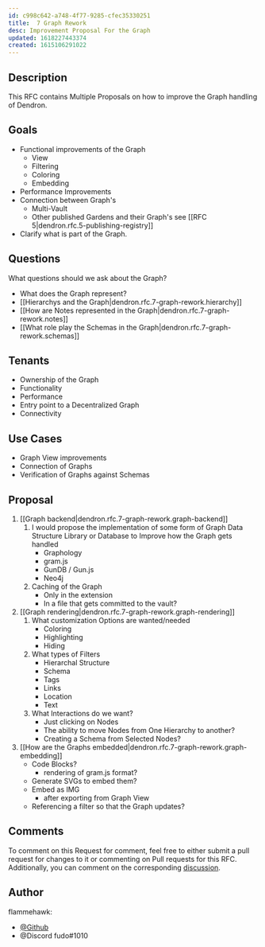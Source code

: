 ```yaml
---
id: c998c642-a748-4f77-9285-cfec35330251
title:  7 Graph Rework
desc: Improvement Proposal For the Graph
updated: 1618227443374
created: 1615106291022
---
```

## Description

This RFC contains Multiple Proposals on how to improve the Graph handling of Dendron.

## Goals

- Functional improvements of the Graph
    - View
    - Filtering
    - Coloring
    - Embedding
- Performance Improvements
- Connection between Graph's
    - Multi-Vault
    - Other published Gardens and their Graph's see [[RFC 5|dendron.rfc.5-publishing-registry]]
- Clarify what is part of the Graph.

## Questions

What questions should we ask about the Graph?

- What does the Graph represent?
- [[Hierarchys and the Graph|dendron.rfc.7-graph-rework.hierarchy]]
- [[How are Notes represented in the Graph|dendron.rfc.7-graph-rework.notes]]
- [[What role play the Schemas in the Graph|dendron.rfc.7-graph-rework.schemas]]

## Tenants

- Ownership of the Graph
- Functionality
- Performance
- Entry point to a Decentralized Graph
- Connectivity

## Use Cases

- Graph View improvements
- Connection of Graphs
- Verification of Graphs against Schemas

## Proposal

1. [[Graph backend|dendron.rfc.7-graph-rework.graph-backend]]
   1. I would propose the implementation of some form of Graph Data Structure Library or Database to Improve how the Graph gets handled
      - Graphology
      - gram.js
      - GunDB / Gun.js
      - Neo4j
   2. Caching of the Graph
      - Only in the extension
      - In a file that gets committed to the vault?
2. [[Graph rendering|dendron.rfc.7-graph-rework.graph-rendering]]
   1. What customization Options are wanted/needed
      - Coloring
      - Highlighting
      - Hiding
   2. What types of Filters
      - Hierarchal Structure
      - Schema
      - Tags
      - Links
      - Location
      - Text
   3. What Interactions do we want?
      - Just clicking on Nodes
      - The ability to move Nodes from One Hierarchy to another?
      - Creating a Schema from Selected Nodes?
3. [[How are the Graphs embedded|dendron.rfc.7-graph-rework.graph-embedding]]
   - Code Blocks?
     - rendering of gram.js format?
   - Generate SVGs to embed them?
   - Embed as IMG
     - after exporting from Graph View
   - Referencing a filter so that the Graph updates?

## Comments

To comment on this Request for comment, feel free to either submit a pull request for changes to it or commenting on Pull requests for this RFC.
Additionally, you can comment on the corresponding [discussion](https://github.com/dendronhq/dendron/discussions/615).

## Author

flammehawk:

- [@Github](https://github.com/flammehawk)
- @Discord fudo#1010
